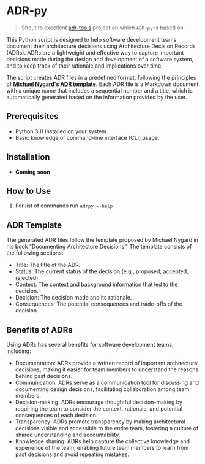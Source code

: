 # ADR-py

> Shout to excellent [adr-tools](https://github.com/npryce/adr-tools) project on which `ADR-py` is based on

This Python script is designed to help software development teams document their architecture decisions using Architecture Decision Records (ADRs). 
ADRs are a lightweight and effective way to capture important decisions made during the design and development of a software system, and to keep track of their rationale and implications over time.

The script creates ADR files in a predefined format, following the principles of **[Michael Nygard's ADR template](https://github.com/joelparkerhenderson/architecture-decision-record/blob/main/templates/decision-record-template-by-michael-nygard/index.md)**. 
Each ADR file is a Markdown document with a unique name that includes a sequential number and a title, which is automatically generated based on the information provided by the user.

## Prerequisites

- Python 3.11 installed on your system.
- Basic knowledge of command-line interface (CLI) usage.

## Installation

- **Coming soon**

## How to Use

1. For list of commands run `adrpy --help`

## **ADR Template**

The generated ADR files follow the template proposed by Michael Nygard in his book "Documenting Architecture Decisions." The template consists of the following sections:

- Title: The title of the ADR.
- Status: The current status of the decision (e.g., proposed, accepted, rejected).
- Context: The context and background information that led to the decision.
- Decision: The decision made and its rationale.
- Consequences: The potential consequences and trade-offs of the decision.

## **Benefits of ADRs**

Using ADRs has several benefits for software development teams, including:

- Documentation: ADRs provide a written record of important architectural decisions, making it easier for team members to understand the reasons behind past decisions.
- Communication: ADRs serve as a communication tool for discussing and documenting design decisions, facilitating collaboration among team members.
- Decision-making: ADRs encourage thoughtful decision-making by requiring the team to consider the context, rationale, and potential consequences of each decision.
- Transparency: ADRs promote transparency by making architectural decisions visible and accessible to the entire team, fostering a culture of shared understanding and accountability.
- Knowledge sharing: ADRs help capture the collective knowledge and experience of the team, enabling future team members to learn from past decisions and avoid repeating mistakes.